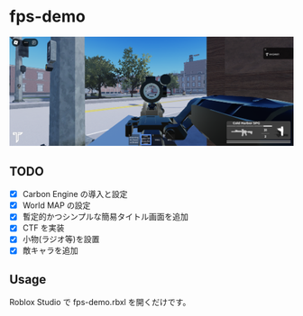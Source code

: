 # fps-demo
![fps-demo のゲーム画面](example.png "fps-demo のゲーム画面")

## TODO
- [x] Carbon Engine の導入と設定
- [x] World MAP の設定
- [x] 暫定的かつシンプルな簡易タイトル画面を追加
- [x] CTF を実装
- [x] 小物(ラジオ等)を設置
- [x] 敵キャラを追加

## Usage
Roblox Studio で fps-demo.rbxl を開くだけです。

